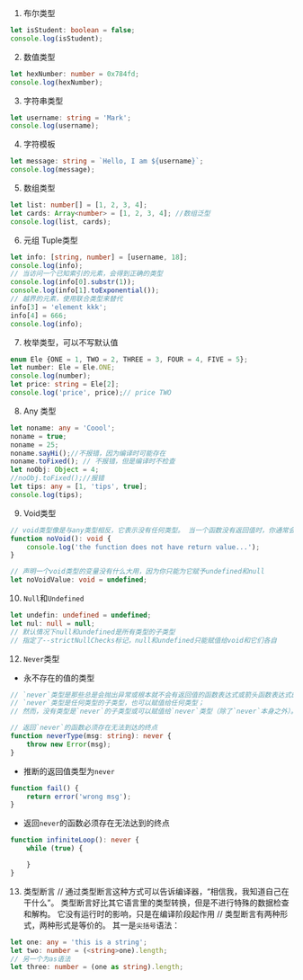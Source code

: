 1. 布尔类型
```typescript
let isStudent: boolean = false;
console.log(isStudent);
```
2. 数值类型 
 ```typescript
let hexNumber: number = 0x784fd;
console.log(hexNumber);
```
3. 字符串类型
```typescript
let username: string = 'Mark';
console.log(username);
```
4. 字符模板
```typescript
let message: string = `Hello, I am ${username}`;
console.log(message);
```
5. 数组类型
```typescript
let list: number[] = [1, 2, 3, 4];
let cards: Array<number> = [1, 2, 3, 4]; //数组泛型
console.log(list, cards);
```
6. 元组 Tuple类型
```typescript
let info: [string, number] = [username, 18];
console.log(info);
// 当访问一个已知索引的元素，会得到正确的类型
console.log(info[0].substr(1));
console.log(info[1].toExponential());
// 越界的元素，使用联合类型来替代
info[3] = 'element kkk';
info[4] = 666;
console.log(info);
```
7. 枚举类型，可以不写默认值
```typescript
enum Ele {ONE = 1, TWO = 2, THREE = 3, FOUR = 4, FIVE = 5};
let number: Ele = Ele.ONE;
console.log(number);
let price: string = Ele[2];
console.log('price', price);// price TWO
```
8. Any 类型
```typescript
let noname: any = 'Coool';
noname = true;
noname = 25;
noname.sayHi();//不报错，因为编译时可能存在
noname.toFixed(); // 不报错，但是编译时不检查
let noObj: Object = 4;
//noObj.toFixed();//报错
let tips: any = [1, 'tips', true];
console.log(tips);
```    
9. Void类型
```typescript
// void类型像是与any类型相反，它表示没有任何类型。 当一个函数没有返回值时，你通常会见到其返回值类型是 void
function noVoid(): void {
    console.log('the function does not have return value...');
}

// 声明一个void类型的变量没有什么大用，因为你只能为它赋予undefined和null
let noVoidValue: void = undefined;
```
10. `Null`和`Undefined`
```typescript
let undefin: undefined = undefined;
let nul: null = null;
// 默认情况下null和undefined是所有类型的子类型
// 指定了--strictNullChecks标记，null和undefined只能赋值给void和它们各自
```
12. `Never`类型
+ 永不存在的值的类型
```typescript
// `never`类型是那些总是会抛出异常或根本就不会有返回值的函数表达式或箭头函数表达式的返回值类型
// `never`类型是任何类型的子类型，也可以赋值给任何类型；
// 然而，没有类型是`never`的子类型或可以赋值给`never`类型（除了`never`本身之外）。 即使`any`也不可以赋值给`never`

// 返回`never`的函数必须存在无法到达的终点
function neverType(msg: string): never {
    throw new Error(msg);
}
```
+ 推断的返回值类型为`never`
```typescript
function fail() {
    return error('wrong msg');
}
```
+ 返回`never`的函数必须存在无法达到的终点
```typescript
function infiniteLoop(): never {
    while (true) {

    }
}
```
13. 类型断言
// 通过类型断言这种方式可以告诉编译器，“相信我，我知道自己在干什么”。 类型断言好比其它语言里的类型转换，但是不进行特殊的数据检查和解构。 它没有运行时的影响，只是在编译阶段起作用
// 类型断言有两种形式，两种形式是等价的。 其一是`尖括号`语法：
```typescript
let one: any = 'this is a string';
let two: number = (<string>one).length;
// 另一个为as语法
let three: number = (one as string).length;
```